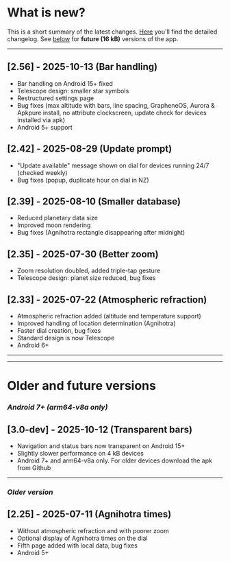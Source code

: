 # What is new?
This is a short summary of the latest changes. [Here](./CHANGELOG.md) you'll find the detailed changelog. See [below](#future) for **future (16 kB)** versions of the app.

---

## [2.56] - 2025-10-13 (Bar handling)
- Bar handling on Android 15+ fixed
- Telescope design: smaller star symbols
- Restructured settings page
- Bug fixes (max altitude with bars, line spacing, GrapheneOS, Aurora & Apkpure install, no attribute clockscreen, update check for devices installed via apk)
- Android 5+ support

## [2.42] - 2025-08-29 (Update prompt) 

- "Update available" message shown on dial for devices running 24/7 (checked weekly)
- Bug fixes (popup, duplicate hour on dial in NZ)
  
## [2.39] - 2025-08-10 (Smaller database) 

- Reduced planetary data size
- Improved moon rendering
- Bug fixes (Agnihotra rectangle disappearing after midnight)
  
## [2.35] - 2025-07-30 (Better zoom)

- Zoom resolution doubled, added triple-tap gesture
- Telescope design: planet size reduced, bug fixes

## [2.33] - 2025-07-22 (Atmospheric refraction)

- Atmospheric refraction added (altitude and temperature support)
- Improved handling of location determination (Agnihotra)
- Faster dial creation, bug fixes
- Standard design is now Telescope
- Android 6+

---
---

# Older and future versions 
<a name="future"></a>
### *Android 7+ (arm64-v8a only)*

## [3.0-dev] - 2025-10-12 (Transparent bars) 
- Navigation and status bars now transparent on Android 15+
- Slightly slower performance on 4 kB devices 
- Android 7+ and arm64-v8a only. For older devices download the apk from Github 

---
<a name="older"></a>
### *Older version*

## [2.25] - 2025-07-11 (Agnihotra times)

- Without atmospheric refraction and with poorer zoom
- Optional display of Agnihotra times on the dial
- Fifth page added with local data, bug fixes
- Android 5+


